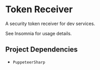 # Token Receiver
A security token receiver for dev services.

See Insomnia for usage details.


## Project Dependencies
* `PuppeteerSharp`
